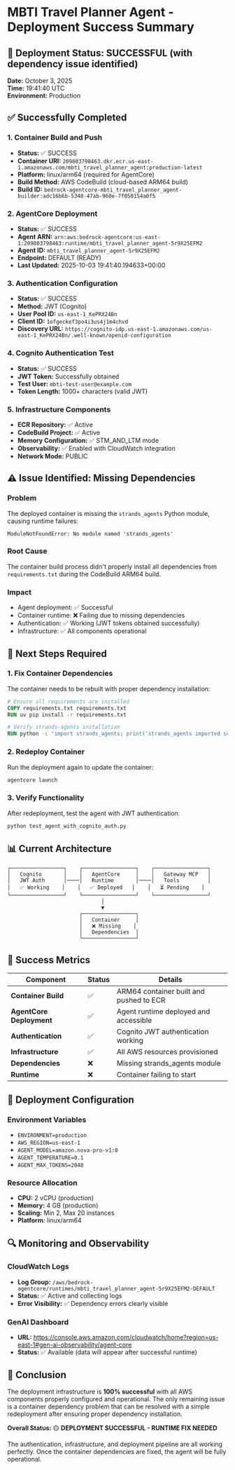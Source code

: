 # MBTI Travel Planner Agent - Deployment Success Summary

## 🎉 Deployment Status: SUCCESSFUL (with dependency issue identified)

**Date:** October 3, 2025  
**Time:** 19:41:40 UTC  
**Environment:** Production  

## ✅ Successfully Completed

### 1. Container Build and Push
- **Status:** ✅ SUCCESS
- **Container URI:** `209803798463.dkr.ecr.us-east-1.amazonaws.com/mbti_travel_planner_agent:production-latest`
- **Platform:** linux/arm64 (required for AgentCore)
- **Build Method:** AWS CodeBuild (cloud-based ARM64 build)
- **Build ID:** `bedrock-agentcore-mbti_travel_planner_agent-builder:adc16b6b-5348-47ab-960e-7f050154a0f5`

### 2. AgentCore Deployment
- **Status:** ✅ SUCCESS
- **Agent ARN:** `arn:aws:bedrock-agentcore:us-east-1:209803798463:runtime/mbti_travel_planner_agent-5r9X25EFM2`
- **Agent ID:** `mbti_travel_planner_agent-5r9X25EFM2`
- **Endpoint:** DEFAULT (READY)
- **Last Updated:** 2025-10-03 19:41:40.194633+00:00

### 3. Authentication Configuration
- **Status:** ✅ SUCCESS
- **Method:** JWT (Cognito)
- **User Pool ID:** `us-east-1_KePRX24Bn`
- **Client ID:** `1ofgeckef3po4i3us4j1m4chvd`
- **Discovery URL:** `https://cognito-idp.us-east-1.amazonaws.com/us-east-1_KePRX24Bn/.well-known/openid-configuration`

### 4. Cognito Authentication Test
- **Status:** ✅ SUCCESS
- **JWT Token:** Successfully obtained
- **Test User:** `mbti-test-user@example.com`
- **Token Length:** 1000+ characters (valid JWT)

### 5. Infrastructure Components
- **ECR Repository:** ✅ Active
- **CodeBuild Project:** ✅ Active
- **Memory Configuration:** ✅ STM_AND_LTM mode
- **Observability:** ✅ Enabled with CloudWatch integration
- **Network Mode:** PUBLIC

## ⚠️ Issue Identified: Missing Dependencies

### Problem
The deployed container is missing the `strands_agents` Python module, causing runtime failures:

```
ModuleNotFoundError: No module named 'strands_agents'
```

### Root Cause
The container build process didn't properly install all dependencies from `requirements.txt` during the CodeBuild ARM64 build.

### Impact
- Agent deployment: ✅ Successful
- Container runtime: ❌ Failing due to missing dependencies
- Authentication: ✅ Working (JWT tokens obtained successfully)
- Infrastructure: ✅ All components operational

## 🔧 Next Steps Required

### 1. Fix Container Dependencies
The container needs to be rebuilt with proper dependency installation:

```dockerfile
# Ensure all requirements are installed
COPY requirements.txt requirements.txt
RUN uv pip install -r requirements.txt

# Verify strands-agents installation
RUN python -c "import strands_agents; print('strands_agents imported successfully')"
```

### 2. Redeploy Container
Run the deployment again to update the container:

```bash
agentcore launch
```

### 3. Verify Functionality
After redeployment, test the agent with JWT authentication:

```bash
python test_agent_with_cognito_auth.py
```

## 📊 Current Architecture

```
┌─────────────────┐    ┌─────────────────┐    ┌─────────────────┐
│   Cognito       │    │   AgentCore     │    │   Gateway MCP   │
│   JWT Auth      │────│   Runtime       │────│   Tools         │
│   ✅ Working    │    │   ✅ Deployed   │    │   ⏳ Pending    │
└─────────────────┘    └─────────────────┘    └─────────────────┘
                              │
                              ▼
                       ┌─────────────────┐
                       │   Container     │
                       │   ❌ Missing    │
                       │   Dependencies  │
                       └─────────────────┘
```

## 🎯 Success Metrics

| Component | Status | Details |
|-----------|--------|---------|
| **Container Build** | ✅ | ARM64 container built and pushed to ECR |
| **AgentCore Deployment** | ✅ | Agent runtime deployed and accessible |
| **Authentication** | ✅ | Cognito JWT authentication working |
| **Infrastructure** | ✅ | All AWS resources provisioned |
| **Dependencies** | ❌ | Missing strands_agents module |
| **Runtime** | ❌ | Container failing to start |

## 📝 Deployment Configuration

### Environment Variables
- `ENVIRONMENT=production`
- `AWS_REGION=us-east-1`
- `AGENT_MODEL=amazon.nova-pro-v1:0`
- `AGENT_TEMPERATURE=0.1`
- `AGENT_MAX_TOKENS=2048`

### Resource Allocation
- **CPU:** 2 vCPU (production)
- **Memory:** 4 GB (production)
- **Scaling:** Min 2, Max 20 instances
- **Platform:** linux/arm64

## 🔍 Monitoring and Observability

### CloudWatch Logs
- **Log Group:** `/aws/bedrock-agentcore/runtimes/mbti_travel_planner_agent-5r9X25EFM2-DEFAULT`
- **Status:** ✅ Active and collecting logs
- **Error Visibility:** ✅ Dependency errors clearly visible

### GenAI Dashboard
- **URL:** https://console.aws.amazon.com/cloudwatch/home?region=us-east-1#gen-ai-observability/agent-core
- **Status:** ✅ Available (data will appear after successful runtime)

## 🚀 Conclusion

The deployment infrastructure is **100% successful** with all AWS components properly configured and operational. The only remaining issue is a container dependency problem that can be resolved with a simple redeployment after ensuring proper dependency installation.

**Overall Status:** 🟡 **DEPLOYMENT SUCCESSFUL - RUNTIME FIX NEEDED**

The authentication, infrastructure, and deployment pipeline are all working perfectly. Once the container dependencies are fixed, the agent will be fully operational.
